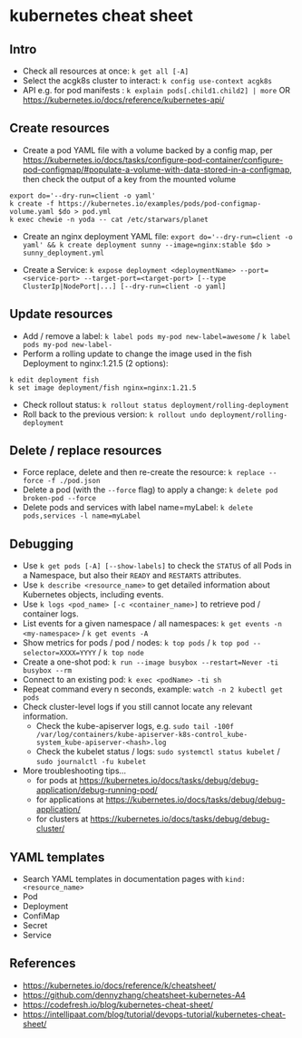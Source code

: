 # kubernetes cheat sheet

## Intro

- Check all resources at once: `k get all [-A]`
- Select the acgk8s cluster to interact: `k config use-context acgk8s`
- API e.g. for pod manifests : `k explain pods[.child1.child2] | more` OR https://kubernetes.io/docs/reference/kubernetes-api/

## Create resources

- Create a pod YAML file with a volume backed by a config map, per https://kubernetes.io/docs/tasks/configure-pod-container/configure-pod-configmap/#populate-a-volume-with-data-stored-in-a-configmap, then check the output of a key from the mounted volume
```
export do='--dry-run=client -o yaml'
k create -f https://kubernetes.io/examples/pods/pod-configmap-volume.yaml $do > pod.yml
k exec chewie -n yoda -- cat /etc/starwars/planet
```

- Create an nginx deployment YAML file: `export do='--dry-run=client -o yaml' && k create deployment sunny --image=nginx:stable $do > sunny_deployment.yml`

- Create a Service: `k expose deployment <deploymentName> --port=<service-port> --target-port=<target-port> [--type ClusterIp|NodePort|...] [--dry-run=client -o yaml]`

## Update resources

- Add / remove a label: `k label pods my-pod new-label=awesome` / `k label pods my-pod new-label-`
- Perform a rolling update to change the image used in the fish Deployment to nginx:1.21.5 (2 options):
```
k edit deployment fish
k set image deployment/fish nginx=nginx:1.21.5
```
- Check rollout status: `k rollout status deployment/rolling-deployment`
- Roll back to the previous version: `k rollout undo deployment/rolling-deployment`

## Delete / replace resources
- Force replace, delete and then re-create the resource: `k replace --force -f ./pod.json`
- Delete a pod (with the `--force` flag) to apply a change: `k delete pod broken-pod --force`
- Delete pods and services with label name=myLabel: `k delete pods,services -l name=myLabel`

## Debugging

- Use `k get pods [-A] [--show-labels]` to check the `STATUS` of all Pods in a Namespace, but also their `READY` and `RESTARTS` attributes.
- Use `k describe <resource_name>` to get detailed information about Kubernetes objects, including events.
- Use `k logs <pod_name> [-c <container_name>]` to retrieve pod / container logs.
- List events for a given namespace / all namespaces: `k get events -n <my-namespace>` / `k get events -A` 
- Show metrics for pods / pod / nodes: `k top pods` / `k top pod --selector=XXXX=YYYY` / `k top node`
- Create a one-shot pod: `k run --image busybox --restart=Never -ti busybox --rm`
- Connect to an existing pod: `k exec <podName> -ti sh`
- Repeat command every n seconds, example: `watch -n 2 kubectl get pods`
- Check cluster-level logs if you still cannot locate any relevant information.
  - Check the kube-apiserver logs, e.g.
    `sudo tail -100f /var/log/containers/kube-apiserver-k8s-control_kube-system_kube-apiserver-<hash>.log`
  - Check the kubelet status / logs: `sudo systemctl status kubelet` / `sudo journalctl -fu kubelet`
- More troubleshooting tips...
  - for pods at https://kubernetes.io/docs/tasks/debug/debug-application/debug-running-pod/
  - for applications at https://kubernetes.io/docs/tasks/debug/debug-application/
  - for clusters at https://kubernetes.io/docs/tasks/debug/debug-cluster/

## YAML templates

- Search YAML templates in documentation pages with `kind: <resource_name>`
- Pod
- Deployment
- ConfiMap
- Secret
- Service

## References
- https://kubernetes.io/docs/reference/k/cheatsheet/
- https://github.com/dennyzhang/cheatsheet-kubernetes-A4
- https://codefresh.io/blog/kubernetes-cheat-sheet/
- https://intellipaat.com/blog/tutorial/devops-tutorial/kubernetes-cheat-sheet/